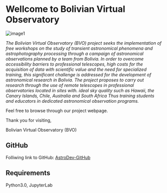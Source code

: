 # Wellcome to Bolivian Virtual Observatory

![image1](im/AnimationBVO.gif)

*The Bolivian Virtual Observatory (BVO) project seeks the implementation of free workshops on the study of transient astronomical phenomena and astrophotography processing through a campaign of astronomical observations planned by a team from Bolivia. In order to overcome accessibility barriers to professional telescopes, high costs for the acquisition of data with scientific value and the need for specialized training, this significant challenge is addressed for the development of astronomical research in Bolivia. The project proposes to carry out research through the use of remote telescopes in professional observatories located in sites with. ideal sky quality such as Hawaii, the Canary Islands, Chile, Australia and South Africa Thus training students and educators in dedicated astronomical observation programs.*


Feel free to browse through our project webpage.

Thank you for visiting,

Bolivian Virtual Observatory (BVO)

## GitHub

Folliwing link to GitHub: [AstroDev-GitHub](https://github.com/gabojaimesillanes/)

## Requirements

Python3.0,
JupyterLab